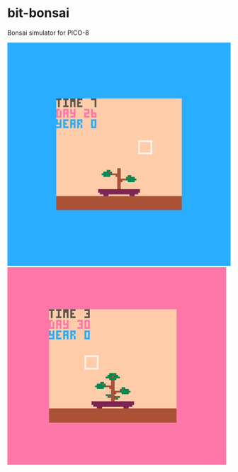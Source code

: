 # bit-bonsai
 Bonsai simulator for PICO-8

![screenshot01.png](/screenshot01.png) ![screenshot02.png](/screenshot02.png)